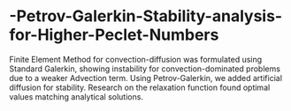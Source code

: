 # -Petrov-Galerkin-Stability-analysis-for-Higher-Peclet-Numbers
Finite Element Method for convection-diffusion was formulated using Standard Galerkin, showing instability for convection-dominated problems due to a weaker Advection term. Using Petrov-Galerkin, we added artificial diffusion for stability. Research on the relaxation function found optimal values matching analytical solutions. 
